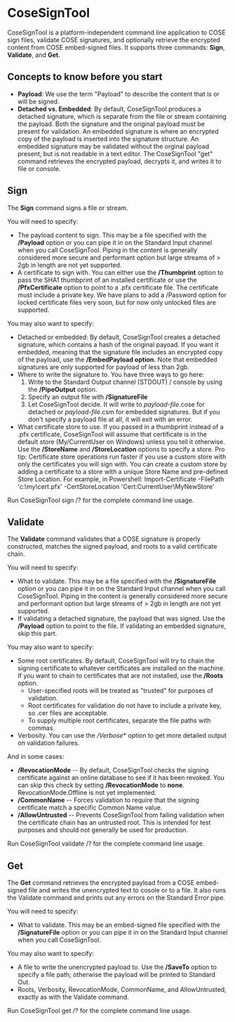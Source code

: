 # CoseSignTool
CoseSignTool is a platform-independent command line application to COSE sign files, validate COSE signatures, and optionally retrieve the encrypted content from COSE embed-signed files. 
It supports three commands: **Sign**, **Validate**, and **Get**.

## Concepts to know before you start
* **Payload**: We use the term "Payload" to describe the content that is or will be signed. 
* **Detached vs. Embedded**: By default, CoseSignTool produces a detached signature, which is separate from the file or stream containing the payload. Both the signature and the original payload must be present for validation. An embedded signature is where an encrypted copy of the payload is inserted into the signature structure. An embedded signature may be validated without the orginal payload present, but is not readable in a text editor. The CoseSignTool "get" command retrieves the encrypted payload, decrypts it, and writes it to file or console.

## Sign
The **Sign** command signs a file or stream.

You will need to specify:
* The payload content to sign. This may be a file specified with the **/Payload** option or you can pipe it in on the Standard Input channel when you call CoseSignTool. Piping in the content is generally considered more secure and performant option but large streams of > 2gb in length are not yet supported.
* A certificate to sign with. You can either use the **/Thumbprint** option to pass the SHA1 thumbprint of an installed certificate or use the **/PfxCertificate** option to point to a .pfx certificate file. The certificate must include a private key. We have plans to add a /Password option for locked certificate files very soon, but for now only unlocked files are supported.

You may also want to specify:
* Detached or embedded: By default, CoseSignTool creates a detached signature, which contains a hash of the original payoad. If you want it embedded, meaning that the signature file includes an encrypted copy of the payload, use the **/EmbedPayload option.** Note that embedded signatures are only supported for payload of less than 2gb.
* Where to write the signature to. You have three ways to go here:
    1. Write to the Standard Output channel (STDOUT) / console by using the **/PipeOutput** option.
    2. Specify an output file with **/SignatureFile**
    3. Let CoseSignTool decide. It will write to *payload-file*.cose for detached or *payload-file*.csm for embedded signatures. But if you don't specify a payload file at all, it will exit with an error.
* What certificate store to use. If you passed in a thumbprint instead of a .pfx certificate, CoseSignTool will assume that certificate is in the default store (My/CurrentUser on Windows) unless you tell it otherwise. Use the **/StoreName** and **/StoreLocation** options to specify a store.
    Pro tip: Certificate store operations run faster if you use a custom store with only the certificates you will sign with. You can create a custom store by adding a certificate to a store with a unique Store Name and pre-defined Store Location. For example, in Powershell: Import-Certificate -FilePath 'c:\my\cert.pfx' -CertStoreLocation 'Cert:CurrentUser\MyNewStore'

Run CoseSignTool sign /? for the complete command line usage.

## Validate
The **Validate** command validates that a COSE signature is properly constructed, matches the signed payload, and roots to a valid certificate chain.

You will need to specify:
* What to validate. This may be a file specified with the **/SignatureFile** option or you can pipe it in on the Standard Input channel when you call CoseSignTool. Piping in the content is generally considered more secure and performant option but large streams of > 2gb in length are not yet supported.
* If validating a detached signature, the payload that was signed. Use the **/Payload** option to point to the file. If validating an embedded signature, skip this part.

You may also want to specify:
* Some root certificates. By default, CoseSignTool will try to chain the signing certificate to whatever certificates are installed on the machine. If you want to chain to certificates that are not installed, use the **/Roots** option.
    * User-specified roots will be treated as "trusted" for purposes of validation.
    * Root certificates for validation do not have to include a private key, so .cer files are acceptable.
    * To supply multiple root certificates, separate the file paths with commas.
* Verbosity. You can use the */Verbose** option to get more detailed output on validation failures.

And in some cases:
* **/RevocationMode** -- By default, CoseSignTool checks the signing certificate against an online database to see if it has been revoked. You can skip this check by setting **/RevocationMode** to **none**. RevocationMode.Offline is not yet implemented.
* **/CommonName** -- Forces validation to require that the signing certificate match a specific Common Name value.
* **/AllowUntrusted** -- Prevents CoseSignTool from failing validation when the certificate chain has an untrusted root. This is intended for test purposes and should not generally be used for production.

Run CoseSignTool validate /? for the complete command line usage.

## Get
The **Get** command retrieves the encrypted payload from a COSE embed-signed file and writes the unencrypted text to cosole or to a file. It also runs the Validate command and prints out any errors on the Standard Error pipe.

You will need to specify:
* What to validate. This may be an embed-signed file specified with the **/SignatureFile** option or you can pipe it in on the Standard Input channel when you call CoseSignTool.

You may also want to specify:
* A file to write the unencrypted payload to. Use the **/SaveTo** option to specify a file path; otherwise the payload will be printed to Standard Out.
* Roots, Verbosity, RevocationMode, CommonName, and AllowUntrusted, exactly as with the Validate command.

Run CoseSignTool get /? for the complete command line usage.